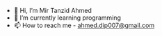 - 👋 Hi, I’m Mir Tanzid Ahmed
- 🌱 I’m currently learning programming
- 📫 How to reach me - ahmed.dip007@gmail.com

<!---
mirtanzidahmed/mirtanzidahmed is a ✨ special ✨ repository because its `README.md` (this file) appears on your GitHub profile.
You can click the Preview link to take a look at your changes.
--->
